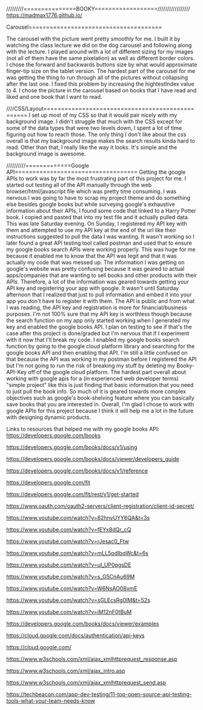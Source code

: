 



/////////===============BOOKY==================/////////////////
https://madmax1776.github.io/

Carousel======================================

The carousel with the picture went pretty smoothly for me. I built it by watching the class lecture we did on the dog carousel and following along with the lecture. I played around with a lot of different sizing for my images (not all of them have the same pixelation) as well as different border colors. I chose the forward and backwards buttons size by what would approximate finger-tip size on the tablet version. The hardest part of the carousel for me was getting the thing to run through all of the pictures without collapsing after the last one. I fixed this problem by increasing the hightestIndex value to 4. I chose the picture in the carousel based on books that I have read and liked and one book that I want to read.

////CSS/Layout=================================================
I set up most of my CSS so that it would pair nicely with my background image. I didn't struggle that much with the CSS except for some of the data types that were two levels down, I spent a lot of time figuring out how to reach those. The only thing I don't like about the css overall is that my background image makes the search results kinda hard to read. Other than that, I really like the way it looks. It's simple and the background image is awesome.

//////////=============Google API===================================
Getting the google APIs to work was by far the most frustrating part of this
project for me. I started out testing all of the API manually through the
web browser/html/javascript file which was pretty time consuming. I was nervous I was going to have to scrap my project theme and do something else besides google books but while surveying google's exhaustive information about their APIs, I found some code that linked to a Harry Potter book. I copied and pasted that into my test file and it actually pulled data. This was late Saturday evening. On Sunday, I registered my API key with them and attempted to use my API key at the end of the url like their instructions suggested to pull the data I was wanting. It wasn't working so  I later found a great API testing tool called postman and used that to ensure my google books
search APIs were working properly. This was huge for me because it enabled me to know that the API was legit and that it was actually my code that was messed up. The information I was getting on google's website was pretty confusing because it was geared to actual apps/companies that are wanting to sell books and other products with their APIs. Therefore, a lot of the information was geared towards getting your API key and registering your app with google. It wasn't until Saturday afternoon that I realized that just to pull information and embed it into your app you don't have to register it with them. The API is public and from what I was reading, the API key and registration is more for financial/business purposes. I'm not 100% sure that my API key is worthless though because the search function on my app only started working when I generated my key and enabled the google books API. I plan on testing to see if that's the case after this project is done/graded but I'm nervous that if I experiment with it now that I'll break my code. I enabled my google books search function by going to the google cloud platform library and searching for the google books API and then enabling that API. I'm still a little confused on that because the API was working in my postman before I registered the API but I'm not going to run the risk of breaking my stuff by deleting my Booky-API-Key off of the google cloud platform. The hardest part overall about working with google apis for a (in experienced web developer terms) "simple project" like this is just finding that basic information that you need to just pull the book info. So much of it is geared towards more complex objectives such as google's book-shelving feature where you can basically save books that you are interested in. Overall, I'm glad I chose to work with google APIs for this project because I think it will help me a lot in the future with designing dynamic products.




Links to resources that helped me with my google books API:
https://developers.google.com/books

https://developers.google.com/books/docs/v1/using

https://developers.google.com/books/docs/viewer/developers_guide

https://developers.google.com/books/docs/v1/reference

https://developers.google.com/fit

https://developers.google.com/fit/rest/v1/get-started

https://www.oauth.com/oauth2-servers/client-registration/client-id-secret/

https://www.youtube.com/watch?v=82hnvUYY6QA&t=3s

https://www.youtube.com/watch?v=fEYx8dQr_cQ

https://www.youtube.com/watch?v=rJesac0_Ftw

https://www.youtube.com/watch?v=mLL5pdIbqWc&t=6s

https://www.youtube.com/watch?v=uI_UP0pgsDE

https://www.youtube.com/watch?v=s_G5CnAu69M

https://www.youtube.com/watch?v=W6NsAO08vmE

https://www.youtube.com/watch?v=sGLEcsRg0IM&t=52s

https://www.youtube.com/watch?v=iM12nF0tBuM

https://developers.google.com/books/docs/viewer/examples

https://cloud.google.com/docs/authentication/api-keys

https://cloud.google.com/

https://www.w3schools.com/xml/ajax_xmlhttprequest_response.asp

https://www.w3schools.com/xml/ajax_intro.asp

https://www.w3schools.com/xml/ajax_xmlhttprequest_send.asp

https://techbeacon.com/app-dev-testing/11-top-open-source-api-testing-tools-what-your-team-needs-know
